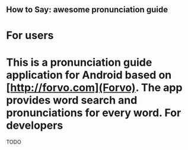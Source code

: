 How to Say: awesome pronunciation guide
---------------------------------------
For users
=========
This is a pronunciation guide application for Android based on [http://forvo.com](Forvo). The app provides word search and pronunciations for every word.
For developers
==============
TODO
